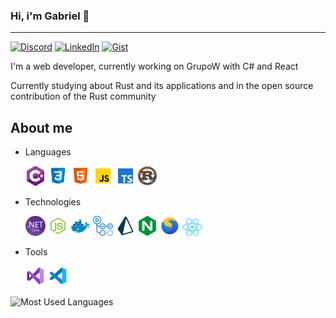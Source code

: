 ### Hi, i'm Gabriel 👋

---

[![Discord](https://img.shields.io/static/v1?label=Discord&message=Vulcan%234805&color=a35fe3&logoColor=ffffff&style=for-the-badge&logo=discord)](https://discord.com/users/203713369927057408)
[![LinkedIn](https://img.shields.io/static/v1?label=LinkedIn&message=Gabriel%20Paulucci&color=a35fe3&logoColor=ffffff&style=for-the-badge&logo=linkedin)](https://www.linkedin.com/in/gabriel-paulucci-5b24a8170?lipi=urn%3Ali%3Apage%3Ad_flagship3_profile_view_base_contact_details%3BpaVdFFnHQvqKMAzqynTUSQ%3D%3D)
[![Gist](https://img.shields.io/static/v1?label=Gist&message=Gabriel-Paulucci&color=a35fe3&logoColor=ffffff&style=for-the-badge&logo=github)](https://gist.github.com/Gabriel-Paulucci)

I'm a web developer, currently working on GrupoW with C# and React

Currently studying about Rust and its applications and in the open source contribution of the Rust community

## About me

- Languages

  [<img src="images/csharp.svg" width="32" alt="C#">](https://docs.microsoft.com/pt-br/dotnet/csharp/tour-of-csharp/)
  [<img src="images/css.svg" width="32" alt="CSS">](https://www.w3schools.com/css/default.asp)
  [<img src="images/html.svg" width="32" alt="HTML">](https://www.w3schools.com/html/default.asp)
  [<img src="images/javascript.svg" width="32" alt="JavaScript">](https://developer.mozilla.org/pt-BR/docs/Web/JavaScript)
  [<img src="images/typescript.svg" width="32" alt="TypeScript">](https://www.typescriptlang.org/)
  [<img src="images/rust.png" width="32" alt="Rust">](https://www.rust-lang.org)

- Technologies

  [![DotNet](images/dot-net.png)](https://dotnet.microsoft.com/)
  [![NodeJs](images/node-js.png)](https://nodejs.org/en/)
  [![Docker](images/docker.png)](https://www.docker.com/)
  [![Github Actions](images/github-actions.png)](https://github.com/features/actions)
  [![Prisma](images/prisma.png)](https://www.prisma.io/)
  [<img src="images/nginx.svg" width="32" alt="Nginx">](https://www.nginx.com/)
  [<img src="images/sea-ql.png" width="32" alt="SeaQL">](https://github.com/SeaQL)
  [<img src="images/react.svg" width="32" alt="SeaQL">](https://reactjs.org/)

- Tools

  [![Visual Studio](images/visual-studio-2019.png)](https://visualstudio.microsoft.com/pt-br/vs/)
  [![Visual Studio Code](images/visual-studio-code-2019.png)](https://code.visualstudio.com/)

![Most Used Languages](https://github-readme-stats.vercel.app/api/top-langs/?username=gabriel-paulucci&layout=compact&title_color=8544c2&bg_color=F3F3F3)
